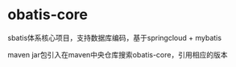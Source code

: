 # obatis-core
sbatis体系核心项目，支持数据库编码，基于springcloud + mybatis


maven jar包引入在maven中央仓库搜索obatis-core，引用相应的版本

